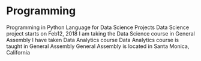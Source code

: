 # Programming
Programming in Python Language for Data Science Projects
Data Science project starts on Feb12, 2018
I am taking the Data Science course in General Assembly
I have taken Data Analytics course
Data Analytics course is taught in General Assembly
General Assembly is located in Santa Monica, California
